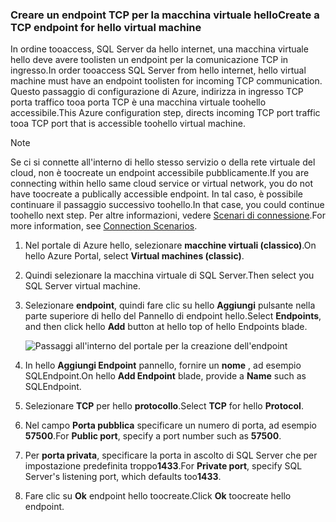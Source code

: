 ### <a name="create-a-tcp-endpoint-for-hello-virtual-machine"></a><span data-ttu-id="6e362-101">Creare un endpoint TCP per la macchina virtuale hello</span><span class="sxs-lookup"><span data-stu-id="6e362-101">Create a TCP endpoint for hello virtual machine</span></span>
<span data-ttu-id="6e362-102">In ordine tooaccess, SQL Server da hello internet, una macchina virtuale hello deve avere toolisten un endpoint per la comunicazione TCP in ingresso.</span><span class="sxs-lookup"><span data-stu-id="6e362-102">In order tooaccess SQL Server from hello internet, hello virtual machine must have an endpoint toolisten for incoming TCP communication.</span></span> <span data-ttu-id="6e362-103">Questo passaggio di configurazione di Azure, indirizza in ingresso TCP porta traffico tooa porta TCP è una macchina virtuale toohello accessibile.</span><span class="sxs-lookup"><span data-stu-id="6e362-103">This Azure configuration step, directs incoming TCP port traffic tooa TCP port that is accessible toohello virtual machine.</span></span>

> [!NOTE]
> <span data-ttu-id="6e362-104">Se ci si connette all'interno di hello stesso servizio o della rete virtuale del cloud, non è toocreate un endpoint accessibile pubblicamente.</span><span class="sxs-lookup"><span data-stu-id="6e362-104">If you are connecting within hello same cloud service or virtual network, you do not have toocreate a publically accessible endpoint.</span></span> <span data-ttu-id="6e362-105">In tal caso, è possibile continuare il passaggio successivo toohello.</span><span class="sxs-lookup"><span data-stu-id="6e362-105">In that case, you could continue toohello next step.</span></span> <span data-ttu-id="6e362-106">Per altre informazioni, vedere [Scenari di connessione](../articles/virtual-machines/windows/sqlclassic/virtual-machines-windows-classic-sql-connect.md#connection-scenarios).</span><span class="sxs-lookup"><span data-stu-id="6e362-106">For more information, see [Connection Scenarios](../articles/virtual-machines/windows/sqlclassic/virtual-machines-windows-classic-sql-connect.md#connection-scenarios).</span></span>
> 
> 

1. <span data-ttu-id="6e362-107">Nel portale di Azure hello, selezionare **macchine virtuali (classico)**.</span><span class="sxs-lookup"><span data-stu-id="6e362-107">On hello Azure Portal, select **Virtual machines (classic)**.</span></span>
2. <span data-ttu-id="6e362-108">Quindi selezionare la macchina virtuale di SQL Server.</span><span class="sxs-lookup"><span data-stu-id="6e362-108">Then select you SQL Server virtual machine.</span></span>
3. <span data-ttu-id="6e362-109">Selezionare **endpoint**, quindi fare clic su hello **Aggiungi** pulsante nella parte superiore di hello del Pannello di endpoint hello.</span><span class="sxs-lookup"><span data-stu-id="6e362-109">Select **Endpoints**, and then click hello **Add** button at hello top of hello Endpoints blade.</span></span>
   
    ![Passaggi all'interno del portale per la creazione dell'endpoint](./media/virtual-machines-sql-server-connection-steps/portal-endpoint-creation.png)
4. <span data-ttu-id="6e362-111">In hello **Aggiungi Endpoint** pannello, fornire un **nome** , ad esempio SQLEndpoint.</span><span class="sxs-lookup"><span data-stu-id="6e362-111">On hello **Add Endpoint** blade, provide a **Name** such as SQLEndpoint.</span></span>
5. <span data-ttu-id="6e362-112">Selezionare **TCP** per hello **protocollo**.</span><span class="sxs-lookup"><span data-stu-id="6e362-112">Select **TCP** for hello **Protocol**.</span></span>
6. <span data-ttu-id="6e362-113">Nel campo **Porta pubblica** specificare un numero di porta, ad esempio **57500**.</span><span class="sxs-lookup"><span data-stu-id="6e362-113">For **Public port**, specify a port number such as **57500**.</span></span>
7. <span data-ttu-id="6e362-114">Per **porta privata**, specificare la porta in ascolto di SQL Server che per impostazione predefinita troppo**1433**.</span><span class="sxs-lookup"><span data-stu-id="6e362-114">For **Private port**, specify SQL Server's listening port, which defaults too**1433**.</span></span>
8. <span data-ttu-id="6e362-115">Fare clic su **Ok** endpoint hello toocreate.</span><span class="sxs-lookup"><span data-stu-id="6e362-115">Click **Ok** toocreate hello endpoint.</span></span>

